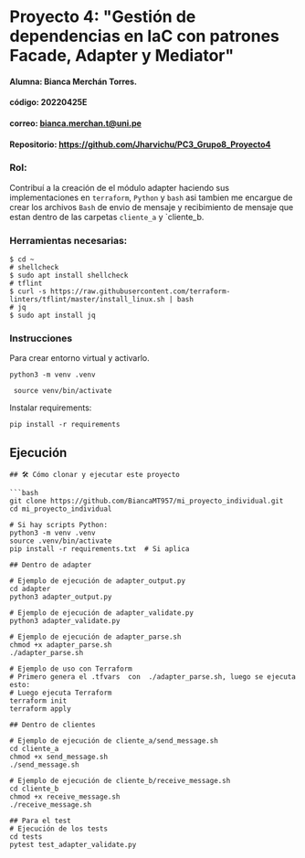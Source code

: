 # Proyecto 4: "Gestión de dependencias en IaC con patrones Facade, Adapter y Mediator"
#### Alumna: Bianca Merchán Torres.
#### código: 20220425E
#### correo: bianca.merchan.t@uni.pe
#### Repositorio: https://github.com/Jharvichu/PC3_Grupo8_Proyecto4

### Rol: 

Contribuí a la creación de el módulo adapter haciendo sus implementaciones en `terraform`, `Python` y `bash` asi tambien me encargue de crear los archivos `Bash` de envio de mensaje y recibimiento de mensaje que estan dentro de las carpetas `cliente_a`  y `cliente_b.


### Herramientas necesarias:
```
$ cd ~
# shellcheck
$ sudo apt install shellcheck
# tflint
$ curl -s https://raw.githubusercontent.com/terraform-linters/tflint/master/install_linux.sh | bash
# jq
$ sudo apt install jq
```

### Instrucciones

Para crear entorno virtual y activarlo.
```
python3 -m venv .venv
```

```
 source venv/bin/activate
 ```

Instalar requirements:

```
pip install -r requirements
```


## Ejecución
```
## 🛠 Cómo clonar y ejecutar este proyecto

```bash
git clone https://github.com/BiancaMT957/mi_proyecto_individual.git
cd mi_proyecto_individual

# Si hay scripts Python:
python3 -m venv .venv
source .venv/bin/activate
pip install -r requirements.txt  # Si aplica

## Dentro de adapter

# Ejemplo de ejecución de adapter_output.py
cd adapter
python3 adapter_output.py

# Ejemplo de ejecución de adapter_validate.py
python3 adapter_validate.py

# Ejemplo de ejecución de adapter_parse.sh
chmod +x adapter_parse.sh
./adapter_parse.sh

# Ejemplo de uso con Terraform
# Primero genera el .tfvars  con  ./adapter_parse.sh, luego se ejecuta esto:
# Luego ejecuta Terraform
terraform init
terraform apply

## Dentro de clientes

# Ejemplo de ejecución de cliente_a/send_message.sh
cd cliente_a
chmod +x send_message.sh
./send_message.sh

# Ejemplo de ejecución de cliente_b/receive_message.sh
cd cliente_b
chmod +x receive_message.sh
./receive_message.sh

## Para el test
# Ejecución de los tests
cd tests
pytest test_adapter_validate.py





